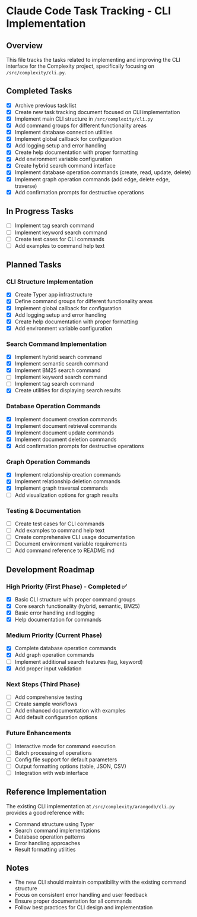 # Claude Code Task Tracking - CLI Implementation

## Overview
This file tracks the tasks related to implementing and improving the CLI interface for the Complexity project, specifically focusing on `/src/complexity/cli.py`.

## Completed Tasks
- [x] Archive previous task list
- [x] Create new task tracking document focused on CLI implementation
- [x] Implement main CLI structure in `/src/complexity/cli.py`
- [x] Add command groups for different functionality areas
- [x] Implement database connection utilities
- [x] Implement global callback for configuration
- [x] Add logging setup and error handling
- [x] Create help documentation with proper formatting
- [x] Add environment variable configuration
- [x] Create hybrid search command interface
- [x] Implement database operation commands (create, read, update, delete)
- [x] Implement graph operation commands (add edge, delete edge, traverse)
- [x] Add confirmation prompts for destructive operations

## In Progress Tasks
- [ ] Implement tag search command
- [ ] Implement keyword search command
- [ ] Create test cases for CLI commands
- [ ] Add examples to command help text

## Planned Tasks

### CLI Structure Implementation
- [x] Create Typer app infrastructure
- [x] Define command groups for different functionality areas
- [x] Implement global callback for configuration
- [x] Add logging setup and error handling
- [x] Create help documentation with proper formatting
- [x] Add environment variable configuration

### Search Command Implementation
- [x] Implement hybrid search command
- [x] Implement semantic search command
- [x] Implement BM25 search command
- [ ] Implement keyword search command
- [ ] Implement tag search command
- [x] Create utilities for displaying search results

### Database Operation Commands
- [x] Implement document creation commands
- [x] Implement document retrieval commands
- [x] Implement document update commands
- [x] Implement document deletion commands
- [x] Add confirmation prompts for destructive operations

### Graph Operation Commands
- [x] Implement relationship creation commands
- [x] Implement relationship deletion commands
- [x] Implement graph traversal commands
- [ ] Add visualization options for graph results

### Testing & Documentation
- [ ] Create test cases for CLI commands
- [ ] Add examples to command help text
- [ ] Create comprehensive CLI usage documentation
- [ ] Document environment variable requirements
- [ ] Add command reference to README.md

## Development Roadmap

### High Priority (First Phase) - Completed ✅
- [x] Basic CLI structure with proper command groups
- [x] Core search functionality (hybrid, semantic, BM25)
- [x] Basic error handling and logging
- [x] Help documentation for commands

### Medium Priority (Current Phase)
- [x] Complete database operation commands
- [x] Add graph operation commands
- [ ] Implement additional search features (tag, keyword)
- [x] Add proper input validation

### Next Steps (Third Phase)
- [ ] Add comprehensive testing
- [ ] Create sample workflows
- [ ] Add enhanced documentation with examples
- [ ] Add default configuration options

### Future Enhancements
- [ ] Interactive mode for command execution
- [ ] Batch processing of operations
- [ ] Config file support for default parameters
- [ ] Output formatting options (table, JSON, CSV)
- [ ] Integration with web interface

## Reference Implementation
The existing CLI implementation at `/src/complexity/arangodb/cli.py` provides a good reference with:
- Command structure using Typer
- Search command implementations
- Database operation patterns
- Error handling approaches
- Result formatting utilities

## Notes
- The new CLI should maintain compatibility with the existing command structure
- Focus on consistent error handling and user feedback
- Ensure proper documentation for all commands
- Follow best practices for CLI design and implementation
